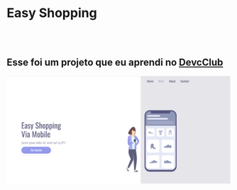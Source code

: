 <h1>Easy Shopping</h1>
<br>
<br>
<h2>Esse foi um projeto que eu aprendi no <a href="https://rodolfomori.com.br/devclub">DevcClub</a></h2>

<img src="https://github.com/FelipeAraujo2001/Easy-Shopping/blob/main/Print%20Projeto%20Mobile%20PC.png?raw=true">
